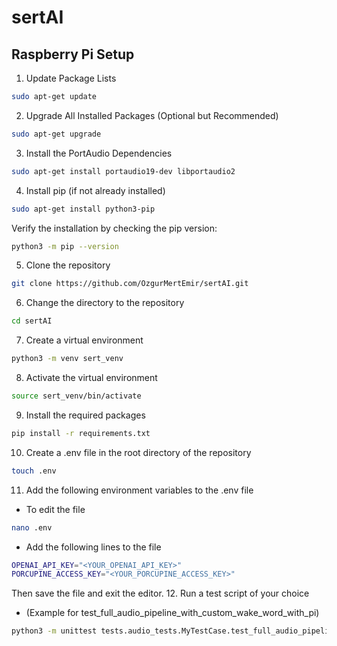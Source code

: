 # sertAI

## Raspberry Pi Setup
1. Update Package Lists
```bash
sudo apt-get update
```
2. Upgrade All Installed Packages (Optional but Recommended)
```bash
sudo apt-get upgrade
```
3. Install the PortAudio Dependencies
```bash
sudo apt-get install portaudio19-dev libportaudio2
```
4. Install pip (if not already installed)
```bash
sudo apt-get install python3-pip
```
Verify the installation by checking the pip version:
```bash
python3 -m pip --version
```
5. Clone the repository
```bash
git clone https://github.com/OzgurMertEmir/sertAI.git
```
6. Change the directory to the repository
```bash
cd sertAI
```
7. Create a virtual environment
```bash
python3 -m venv sert_venv
```
8. Activate the virtual environment
```bash
source sert_venv/bin/activate
```
9. Install the required packages
```bash
pip install -r requirements.txt
```
10. Create a .env file in the root directory of the repository
```bash
touch .env
```
11. Add the following environment variables to the .env file
- To edit the file
```bash
nano .env
```
- Add the following lines to the file
```bash
OPENAI_API_KEY="<YOUR_OPENAI_API_KEY>"
PORCUPINE_ACCESS_KEY="<YOUR_PORCUPINE_ACCESS_KEY>"
```
Then save the file and exit the editor.
12. Run a test script of your choice 
 - (Example for test_full_audio_pipeline_with_custom_wake_word_with_pi)
```bash
python3 -m unittest tests.audio_tests.MyTestCase.test_full_audio_pipeline_with_custom_wake_word_with_pi
```